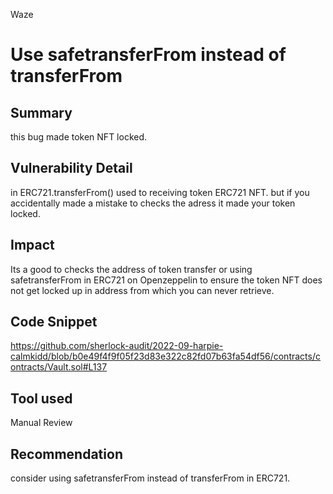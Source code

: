 Waze
# Use safetransferFrom  instead of transferFrom

## Summary
this bug made token NFT locked.
## Vulnerability Detail
in ERC721.transferFrom() used to receiving token ERC721 NFT. but if you accidentally made a mistake to checks the adress it made your token locked.
## Impact
Its a good to checks the address of token transfer or using safetransferFrom in ERC721 on Openzeppelin to ensure the token NFT does not get locked up in address from which you can never retrieve. 
## Code Snippet
https://github.com/sherlock-audit/2022-09-harpie-calmkidd/blob/b0e49f4f9f05f23d83e322c82fd07b63fa54df56/contracts/contracts/Vault.sol#L137
## Tool used

Manual Review

## Recommendation
consider using safetransferFrom instead of transferFrom in ERC721.
